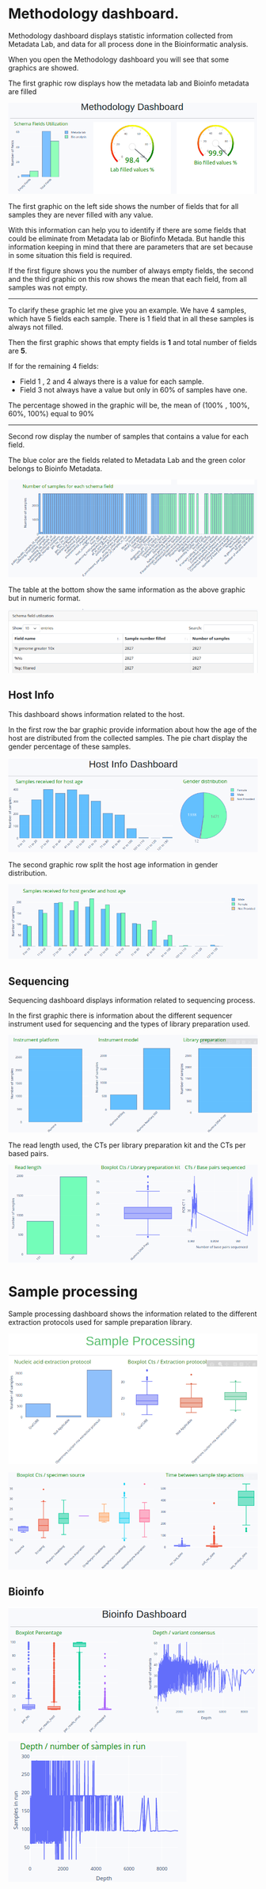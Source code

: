 # Methodology dashboard.

Methodology dashboard displays statistic information collected from Metadata 
Lab, and data for all process done in the Bioinformatic analysis.

When you open the Methodology dashboard you will see that some graphics are showed.

The first graphic row displays how the metadata lab and Bioinfo metadata are filled

![m_dashboard_index_1](img/m_dashboard_index_1.png)

The first graphic on the left side shows the number of fields that for all samples 
they are never filled with any value.

With this information can help you to identify if there are some fields that could 
be eliminate from Metadata lab or Biofinfo Metada. 
But handle this information keeping in mind that 
there are parameters that are set because in some situation this field is required.

If the first figure shows you the number of always empty fields, the second and the
third graphic on this row shows the mean that each field, from all samples was 
not empty. 

---
To clarify these graphic let me give you an example.  We have 4 samples, which 
have 5 fields each sample. There is 1 field that in all these samples is always not filled.

Then the first graphic shows that empty fields is **1** and total number of 
fields are **5**.

If for the remaining 4 fields:
- Field 1 , 2 and 4 always there is a value for each sample.
- Field 3 not always have a value but only in 60% of samples have one.

The percentage showed in the graphic will be, the mean of (100% , 100%, 60%, 100%) equal to 90%

---


Second row display the number of samples that contains a value for each field.

The blue color are the fields related to Metadata Lab and the green color belongs
to Bioinfo Metadata.


![m_dashboard_index_2](img/m_dashboard_index_2.png)

The table at the bottom show the same information as the above graphic but in 
numeric format.


![m_dashboard_index_3](img/m_dashboard_index_3.png)

## Host Info

This dashboard shows information related to the host. 

In the first row the bar graphic provide information about how the age of the host
are distributed from the collected samples. The pie chart display the gender percentage 
of these samples.

![m_dashboard_host_1](img/m_dashboard_host_1.png)

The second graphic row split the host age information in gender distribution.

![m_dashboard_host_2](img/m_dashboard_host_2.png)



## Sequencing

Sequencing dashboard displays information related to sequencing process.

In the first graphic there is information about the different sequencer instrument 
used for sequencing and the types of library preparation used.

![m_dashboard_sequencing_1](img/m_dashboard_sequencing_1.png)

The read length used, the CTs per library preparation kit and the CTs per based pairs.

![m_dashboard_processing_2](img/m_dashboard_sequencing_2.png)



# Sample processing

Sample processing dashboard shows the information related to the different extraction 
protocols used for sample preparation library.

![sample_processing_1](img/sample_processing_1.png)



![sample_processing_2](img/sample_processing_2.png)



## Bioinfo

![m_dashboard_bioinfo_1](img/m_dashboard_bioinfo_1.png)


![m_dashboard_bioinfo_2](img/m_dashboard_bioinfo_2.png)
